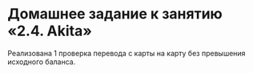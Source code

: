 # Домашнее задание к занятию «2.4. Akita»

Реализована 1 проверка перевода с карты на карту без превышения исходного баланса.
